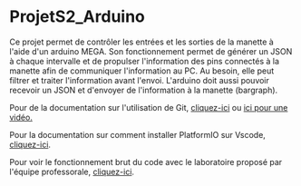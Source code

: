 # ProjetS2_Arduino

Ce projet permet de contrôler les entrées et les sorties de la manette à l'aide d'un arduino MEGA.
Son fonctionnement permet de générer un JSON à chaque intervalle et de propulser l'information des pins connectés à la manette afin de communiquer l'information au PC.
Au besoin, elle peut filtrer et traiter l'information avant l'envoi.
L'arduino doit aussi pouvoir recevoir un JSON et d'envoyer de l'information à la manette (bargraph).

Pour de la documentation sur l'utilisation de Git, [cliquez-ici](https://www.jrebel.com/blog/git-cheat-sheet) ou [ici pour une vidéo.](https://www.youtube.com/watch?v=SWYqp7iY_Tc&t=967s&ab_channel=TraversyMedia)

Pour la documentation sur comment installer PlatformIO sur Vscode, [cliquez-ici](https://www.gegi.usherbrooke.ca/s1gei/a21/doc/projet/file/Sup3%20-%20Programmation%20avec%20Arduino.pdf).

Pour voir le fonctionnement brut du code avec le laboratoire proposé par l'équipe professorale, [cliquez-ici](https://www.gegi.usherbrooke.ca/s2ei/h22/doc/projet/file/Labo%20Arduino.pdf).
